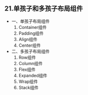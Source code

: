 ## 21.单孩子和多孩子布局组件

- 一、单孩子布局组件
  1. Container组件
  2. Padding组件
  3. Align组件
  4. Center组件
- 二、多孩子布局组件
  1. Row组件
  2. Column组件
  3. Flex组件
  4. Expanded组件
  5. Wrap组件
  6. Stack组件
